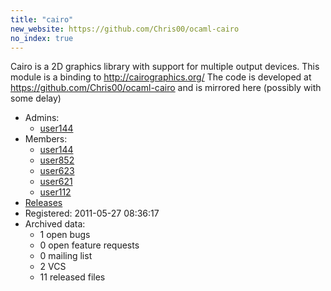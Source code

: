 ```yaml
---
title: "cairo"
new_website: https://github.com/Chris00/ocaml-cairo
no_index: true
---
```


Cairo is a 2D graphics library with support for multiple output devices. This module is a binding to http://cairographics.org/  The code is developed at https://github.com/Chris00/ocaml-cairo and is mirrored here (possibly with some delay)


* Admins:
  * [user144](/users/user144)
* Members:
  * [user144](/users/user144)
  * [user852](/users/user852)
  * [user623](/users/user623)
  * [user621](/users/user621)
  * [user112](/users/user112)
* [Releases](https://download.ocamlcore.org/cairo)
* Registered: 2011-05-27 08:36:17
* Archived data:
  * 1 open bugs
  * 0 open feature requests
  * 0 mailing list
  * 2 VCS
  * 11 released files
